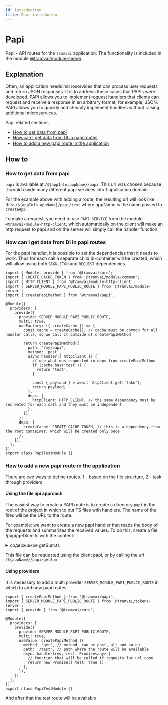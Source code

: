 ```yaml
---
id: introduction
title: Papi introducton
---
```


# Papi

Papi - API routes for the `tramvai` application. The functionality is included in the module [@tramvai/module-server](references/modules/server.md)

## Explanation

Often, an application needs microservices that can process user requests and return JSON responses. It is to address these cases that PAPIs were developed. PAPi allows you to implement request handlers that clients can request and receive a response in an arbitrary format, for example, JSON. PAPI allows you to quickly and cheaply implement handlers without raising additional microservices.

Papi related sections

- [How to get data from papi](#How-to-get-data-from-papi)
- [How can I get data from DI in papi routes](#How-can-I-get-data-from-DI-in-papi-routes)
- [How to add a new papi route in the application](#-How-to-add-a-new-papi-route-in-the-application)

## How to

### How to get data from papi

`papi` is available at `/${appInfo.appName}/papi`. This url was chosen because it would divide many different papi services into 1 application domain.

For the example above with adding a route, the resulting url will look like this: `/${appInfo.appName}/papi/test` where appName is the name passed to` createApp`

To make a request, you need to use `PAPI_SERVICE` from the module `@tramvai/module-http-client`, which automatically on the client will make an http request to papi and on the server will simply call the handler function

### How can I get data from DI in papi routes

For the papi handler, it is possible to set the dependencies that it needs to work. Thus for each call a separate child di-container will be created, which will allow using both `SIGNLETON` and `REQUEST` dependencies.

```tsx
import { Module, provide } from '@tramvai/core';
import { CREATE_CACHE_TOKEN } from '@tramvai/module-common';
import { HTTP_CLIENT } from '@tramvai/module-http-client';
import { SERVER_MODULE_PAPI_PUBLIC_ROUTE } from '@tramvai/module-server';
import { createPapiMethod } from '@tramvai/papi';

@Module({
  providers: [
    provide({
      provide: SERVER_MODULE_PAPI_PUBLIC_ROUTE,
      multi: true,
      useFactory: ({ createCache }) => {
        const cache = createCache(); // cache must be common for all handler calls, so we call it outside of createPapiMethod

        return createPapiMethod({
          path: '/my/papi',
          method: 'post',
          async handler({ httpClient }) {
            // use what was requested in deps from createPapiMethod
            if (cache.has('test')) {
              return 'test';
            }

            const { payload } = await httpClient.get('fake');
            return payload;
          },
          deps: {
            httpClient: HTTP_CLIENT, // the same dependency must be recreated for each call and they must be independent
          },
        });
      },
      deps: {
        createCache: CREATE_CACHE_TOKEN, // this is a dependency from the root container, which will be created only once
      },
    }),
  ],
})
export class PapiTestModule {}
```

### How to add a new papi route in the application

There are two ways to define routes. 1 - based on the file structure, 2 - task through providers

#### Using the file api approach

The easiest way to create a PAPI route is to create a directory `papi` in the root of the project in which to put TS files with handlers. The name of the files will be the URL to the route.

For example: we want to create a new papi handler that reads the body of the requests and summarizes the received values. To do this, create a file /papi/getSum.ts with the content:

<p>
<details>
<summary>содержимое getSum.ts</summary>

@inline ../../../examples/how-to/server-add-file-api/papi/getSum.ts

</details>
</p>

This file can be requested using the client papi, or by calling the url `/${appName}/papi/getSum`

#### Using providers

It is necessary to add a multi provider `SERVER_MODULE_PAPI_PUBLIC_ROUTE` in which to add new papi routes

```tsx
import { createPapiMethod } from '@tramvai/papi';
import { SERVER_MODULE_PAPI_PUBLIC_ROUTE } from '@tramvai/tokens-server';
import { provide } from '@tramvai/core';

@Module({
  providers: [
    provide({
      provide: SERVER_MODULE_PAPI_PUBLIC_ROUTE,
      multi: true,
      useValue: createPapiMethod ({
        method: 'get', // method, can be post, all and so on
        path: '/test', // path where the route will be available
        async handler(req, res): Promise<any> {
          // function that will be called if requests for url come
          return new Promise({ test: true });
        },
      }),
    }),
  ],
})
export class PapiTestModule {}
```

And after that the test route will be available
